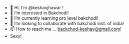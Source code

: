 - 👋 Hi, I’m @keshavjhawar !
- 👀 I’m interested in Bakchodi!
- 🌱 I’m currently learning pro level bakchodi!
- 💞️ I’m looking to collaborate with bakchodi inst. of india!
- 📫 How to reach me ... backchod-keshav@gmail.com!
- Sexy!

<!---
keshavjhawar/keshavjhawar is a ✨ special ✨ repository because its `README.md` (this file) appears on your GitHub profile.
You can click the Preview link to take a look at your changes.
--->
